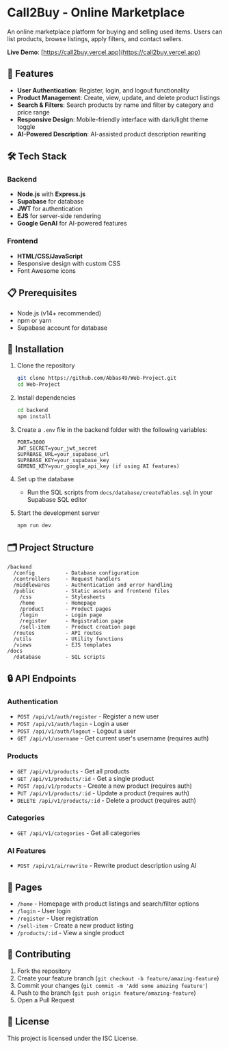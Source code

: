 # Call2Buy - Online Marketplace

An online marketplace platform for buying and selling used items. Users can list products, browse listings, apply filters, and contact sellers.

**Live Demo**: [https://call2buy.vercel.app](https://call2buy.vercel.app)

## 🚀 Features

- **User Authentication**: Register, login, and logout functionality
- **Product Management**: Create, view, update, and delete product listings
- **Search & Filters**: Search products by name and filter by category and price range
- **Responsive Design**: Mobile-friendly interface with dark/light theme toggle
- **AI-Powered Description**: AI-assisted product description rewriting

## 🛠️ Tech Stack

### Backend
- **Node.js** with **Express.js**
- **Supabase** for database
- **JWT** for authentication
- **EJS** for server-side rendering
- **Google GenAI** for AI-powered features

### Frontend
- **HTML/CSS/JavaScript**
- Responsive design with custom CSS
- Font Awesome icons

## 📋 Prerequisites

- Node.js (v14+ recommended)
- npm or yarn
- Supabase account for database

## 🔧 Installation

1. Clone the repository
   ```bash
   git clone https://github.com/Abbas49/Web-Project.git
   cd Web-Project
   ```

2. Install dependencies
   ```bash
   cd backend
   npm install
   ```

3. Create a `.env` file in the backend folder with the following variables:
   ```
   PORT=3000
   JWT_SECRET=your_jwt_secret
   SUPABASE_URL=your_supabase_url
   SUPABASE_KEY=your_supabase_key
   GEMINI_KEY=your_google_api_key (if using AI features)
   ```

4. Set up the database
   - Run the SQL scripts from `docs/database/createTables.sql` in your Supabase SQL editor

5. Start the development server
   ```bash
   npm run dev
   ```

## 🗂️ Project Structure

```
/backend
  /config          - Database configuration
  /controllers     - Request handlers
  /middlewares     - Authentication and error handling
  /public          - Static assets and frontend files
    /css           - Stylesheets
    /home          - Homepage
    /product       - Product pages
    /login         - Login page
    /register      - Registration page
    /sell-item     - Product creation page
  /routes          - API routes
  /utils           - Utility functions
  /views           - EJS templates
/docs
  /database        - SQL scripts
```

## 🔒 API Endpoints

### Authentication
- `POST /api/v1/auth/register` - Register a new user
- `POST /api/v1/auth/login` - Login a user
- `POST /api/v1/auth/logout` - Logout a user
- `GET /api/v1/username` - Get current user's username (requires auth)

### Products
- `GET /api/v1/products` - Get all products
- `GET /api/v1/products/:id` - Get a single product
- `POST /api/v1/products` - Create a new product (requires auth)
- `PUT /api/v1/products/:id` - Update a product (requires auth)
- `DELETE /api/v1/products/:id` - Delete a product (requires auth)

### Categories
- `GET /api/v1/categories` - Get all categories

### AI Features
- `POST /api/v1/ai/rewrite` - Rewrite product description using AI

## 📱 Pages

- `/home` - Homepage with product listings and search/filter options
- `/login` - User login
- `/register` - User registration
- `/sell-item` - Create a new product listing
- `/products/:id` - View a single product

## 🤝 Contributing

1. Fork the repository
2. Create your feature branch (`git checkout -b feature/amazing-feature`)
3. Commit your changes (`git commit -m 'Add some amazing feature'`)
4. Push to the branch (`git push origin feature/amazing-feature`)
5. Open a Pull Request

## 📄 License

This project is licensed under the ISC License.

